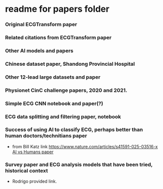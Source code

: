 # readme for papers folder  

### Original ECGTransform paper  

### Related citations from ECGTransform paper  

### Other AI models and papers  

### Chinese dataset paper, Shandong Provincial Hospital  

### Other 12-lead large datasets and paper  


### Physionet CinC challenge papers, 2020 and 2021.  


### Simple ECG CNN notebook and paper(?)  


### ECG data splitting and filtering paper, notebook  


### Success of using AI to classify ECG, perhaps better than human doctors/technitians paper  
 - from Bill Katz link
https://www.nature.com/articles/s41591-025-03516-x
<a href="https://github.com/JennEYoon/ECG-transform/blob/main/papers/AI_vs_Human_s41591-025-03516-x.pdf" >AI vs Humans paper</a>  

### Survey paper and ECG analysis models that have been tried, historical context 
 - Rodrigo provided link.  







